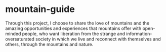 # mountain-guide
Through this project, I choose to share the love of mountains and the amazing opportunities and experiences that mountains offer with open-minded people, who want liberation from the strange and information-oversaturated society in which we live and reconnect with themselves and others, through the mountains and nature.
